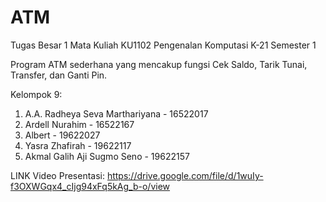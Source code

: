 # ATM
Tugas Besar 1 Mata Kuliah KU1102 Pengenalan Komputasi K-21 Semester 1

Program ATM sederhana yang mencakup fungsi Cek Saldo, Tarik Tunai, Transfer, dan Ganti Pin.

Kelompok 9:
1. A.A. Radheya Seva Marthariyana - 16522017
2. Ardell Nurahim - 16522167
3. Albert - 19622027
4. Yasra Zhafirah - 19622117
5. Akmal Galih Aji Sugmo Seno - 19622157

LINK Video Presentasi: https://drive.google.com/file/d/1wuIy-f3OXWGqx4_cIjg94xFq5kAg_b-o/view
